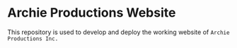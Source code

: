 # Archie Productions Website

This repository is used to develop and deploy the working website of `Archie Productions Inc.`
